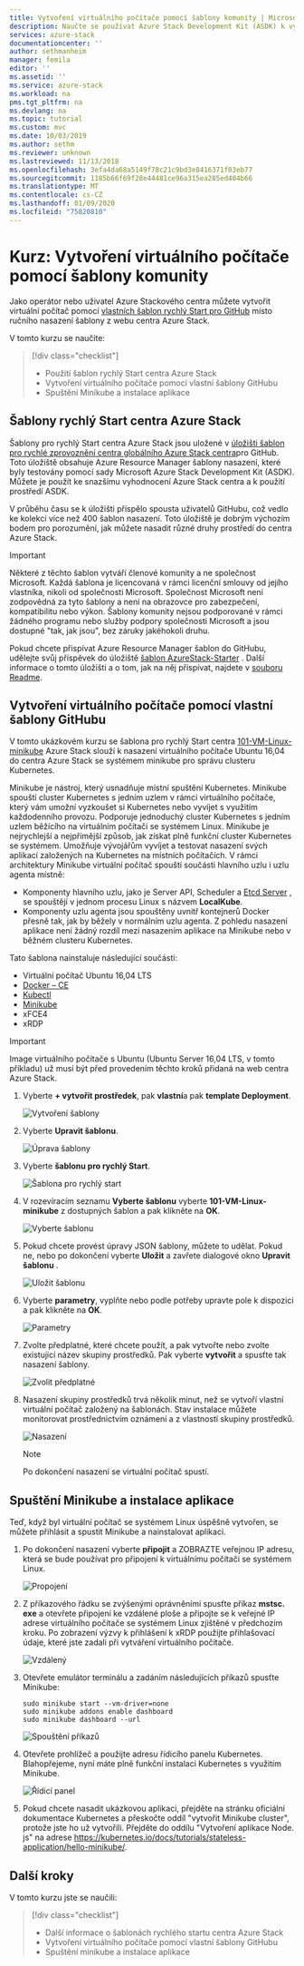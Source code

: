 ```yaml
---
title: Vytvoření virtuálního počítače pomocí šablony komunity | Microsoft Docs
description: Naučte se používat Azure Stack Development Kit (ASDK) k vytvoření virtuálního počítače pomocí předdefinované šablony a vlastní šablony GitHubu.
services: azure-stack
documentationcenter: ''
author: sethmanheim
manager: femila
editor: ''
ms.assetid: ''
ms.service: azure-stack
ms.workload: na
pms.tgt_pltfrm: na
ms.devlang: na
ms.topic: tutorial
ms.custom: mvc
ms.date: 10/03/2019
ms.author: sethm
ms.reviewer: unknown
ms.lastreviewed: 11/13/2018
ms.openlocfilehash: 3efa4da68a5149f78c21c9bd3e8416371f03eb77
ms.sourcegitcommit: 1185b66f69f28e44481ce96a315ea285ed404b66
ms.translationtype: MT
ms.contentlocale: cs-CZ
ms.lasthandoff: 01/09/2020
ms.locfileid: "75820810"
---
```

# <a name="tutorial-create-a-vm-using-a-community-template"></a>Kurz: Vytvoření virtuálního počítače pomocí šablony komunity

Jako operátor nebo uživatel Azure Stackového centra můžete vytvořit virtuální počítač pomocí [vlastních šablon rychlý Start pro GitHub](https://github.com/Azure/AzureStack-QuickStart-Templates) místo ručního nasazení šablony z webu centra Azure Stack.

V tomto kurzu se naučíte:

> [!div class="checklist"]
> * Použití šablon rychlý Start centra Azure Stack
> * Vytvoření virtuálního počítače pomocí vlastní šablony GitHubu
> * Spuštění Minikube a instalace aplikace

## <a name="azure-stack-hub-quickstart-templates"></a>Šablony rychlý Start centra Azure Stack

Šablony pro rychlý Start centra Azure Stack jsou uložené v [úložišti šablon pro rychlé zprovoznění centra globálního Azure Stack centra](https://github.com/Azure/AzureStack-QuickStart-Templates)pro GitHub. Toto úložiště obsahuje Azure Resource Manager šablony nasazení, které byly testovány pomocí sady Microsoft Azure Stack Development Kit (ASDK). Můžete je použít ke snazšímu vyhodnocení Azure Stack centra a k použití prostředí ASDK.

V průběhu času se k úložišti přispělo spousta uživatelů GitHubu, což vedlo ke kolekci více než 400 šablon nasazení. Toto úložiště je dobrým výchozím bodem pro porozumění, jak můžete nasadit různé druhy prostředí do centra Azure Stack.

>[!IMPORTANT]
> Některé z těchto šablon vytváří členové komunity a ne společnost Microsoft. Každá šablona je licencovaná v rámci licenční smlouvy od jejího vlastníka, nikoli od společnosti Microsoft. Společnost Microsoft není zodpovědná za tyto šablony a není na obrazovce pro zabezpečení, kompatibilitu nebo výkon. Šablony komunity nejsou podporované v rámci žádného programu nebo služby podpory společnosti Microsoft a jsou dostupné "tak, jak jsou", bez záruky jakéhokoli druhu.

Pokud chcete přispívat Azure Resource Manager šablon do GitHubu, udělejte svůj příspěvek do úložiště [šablon AzureStack-Starter](https://github.com/Azure/AzureStack-QuickStart-Templates) . Další informace o tomto úložišti a o tom, jak na něj přispívat, najdete v [souboru Readme](https://github.com/Azure/AzureStack-QuickStart-Templates/blob/master/README.md).

## <a name="create-a-vm-using-a-custom-github-template"></a>Vytvoření virtuálního počítače pomocí vlastní šablony GitHubu

V tomto ukázkovém kurzu se šablona pro rychlý Start centra [101-VM-Linux-minikube](https://github.com/Azure/AzureStack-QuickStart-Templates/tree/master/101-vm-linux-minikube) Azure Stack slouží k nasazení virtuálního počítače Ubuntu 16,04 do centra Azure Stack se systémem minikube pro správu clusteru Kubernetes.

Minikube je nástroj, který usnadňuje místní spuštění Kubernetes. Minikube spouští cluster Kubernetes s jedním uzlem v rámci virtuálního počítače, který vám umožní vyzkoušet si Kubernetes nebo vyvíjet s využitím každodenního provozu. Podporuje jednoduchý cluster Kubernetes s jedním uzlem běžícího na virtuálním počítači se systémem Linux. Minikube je nejrychlejší a nejpřímější způsob, jak získat plně funkční cluster Kubernetes se systémem. Umožňuje vývojářům vyvíjet a testovat nasazení svých aplikací založených na Kubernetes na místních počítačích. V rámci architektury Minikube virtuální počítač spouští součásti hlavního uzlu i uzlu agenta místně:

* Komponenty hlavního uzlu, jako je Server API, Scheduler a [Etcd Server](https://coreos.com/etcd/) , se spouštějí v jednom procesu Linux s názvem **LocalKube**.
* Komponenty uzlu agenta jsou spouštěny uvnitř kontejnerů Docker přesně tak, jak by běžely v normálním uzlu agenta. Z pohledu nasazení aplikace není žádný rozdíl mezi nasazením aplikace na Minikube nebo v běžném clusteru Kubernetes.

Tato šablona nainstaluje následující součásti:

* Virtuální počítač Ubuntu 16,04 LTS
* [Docker – CE](https://download.docker.com/linux/ubuntu)
* [Kubectl](https://storage.googleapis.com/kubernetes-release/release/v1.8.0/bin/linux/amd64/kubectl)
* [Minikube](https://storage.googleapis.com/minikube/releases/latest/minikube-linux-amd64)
* xFCE4
* xRDP

> [!IMPORTANT]
> Image virtuálního počítače s Ubuntu (Ubuntu Server 16,04 LTS, v tomto příkladu) už musí být před provedením těchto kroků přidaná na web centra Azure Stack.

1. Vyberte **+ vytvořit prostředek**, pak **vlastní**a pak **template Deployment**.

    ![Vytvoření šablony](media/azure-stack-create-vm-template/1.PNG)

2. Vyberte **Upravit šablonu**.

    ![Úprava šablony](media/azure-stack-create-vm-template/2.PNG)

3. Vyberte **šablonu pro rychlý Start**.

    ![Šablona pro rychlý start](media/azure-stack-create-vm-template/3.PNG)

4. V rozevíracím seznamu **Vyberte šablonu** vyberte **101-VM-Linux-minikube** z dostupných šablon a pak klikněte na **OK**.

    ![Vyberte šablonu](media/azure-stack-create-vm-template/4.PNG)

5. Pokud chcete provést úpravy JSON šablony, můžete to udělat. Pokud ne, nebo po dokončení vyberte **Uložit** a zavřete dialogové okno **Upravit šablonu** .

    ![Uložit šablonu](media/azure-stack-create-vm-template/5.PNG)

6. Vyberte **parametry**, vyplňte nebo podle potřeby upravte pole k dispozici a pak klikněte na **OK**.

    ![Parametry](media/azure-stack-create-vm-template/6.PNG)

7. Zvolte předplatné, které chcete použít, a pak vytvořte nebo zvolte existující název skupiny prostředků. Pak vyberte **vytvořit** a spusťte tak nasazení šablony.

    ![Zvolit předplatné](media/azure-stack-create-vm-template/7.PNG)

8. Nasazení skupiny prostředků trvá několik minut, než se vytvoří vlastní virtuální počítač založený na šablonách. Stav instalace můžete monitorovat prostřednictvím oznámení a z vlastností skupiny prostředků.

    ![Nasazení](media/azure-stack-create-vm-template/8.PNG)

    >[!NOTE]
    > Po dokončení nasazení se virtuální počítač spustí.

## <a name="start-minikube-and-install-an-application"></a>Spuštění Minikube a instalace aplikace

Teď, když byl virtuální počítač se systémem Linux úspěšně vytvořen, se můžete přihlásit a spustit Minikube a nainstalovat aplikaci.

1. Po dokončení nasazení vyberte **připojit** a ZOBRAZTE veřejnou IP adresu, která se bude používat pro připojení k virtuálnímu počítači se systémem Linux.

    ![Propojení](media/azure-stack-create-vm-template/9.PNG)

2. Z příkazového řádku se zvýšenými oprávněními spusťte příkaz **mstsc. exe** a otevřete připojení ke vzdálené ploše a připojte se k veřejné IP adrese virtuálního počítače se systémem Linux zjištěné v předchozím kroku. Po zobrazení výzvy k přihlášení k xRDP použijte přihlašovací údaje, které jste zadali při vytváření virtuálního počítače.

    ![Vzdálený](media/azure-stack-create-vm-template/10.PNG)

3. Otevřete emulátor terminálu a zadáním následujících příkazů spusťte Minikube:

    ```shell
    sudo minikube start --vm-driver=none
    sudo minikube addons enable dashboard
    sudo minikube dashboard --url
    ```

    ![Spouštění příkazů](media/azure-stack-create-vm-template/11.PNG)

4. Otevřete prohlížeč a použijte adresu řídicího panelu Kubernetes. Blahopřejeme, nyní máte plně funkční instalaci Kubernetes s využitím Minikube.

    ![Řídicí panel](media/azure-stack-create-vm-template/12.PNG)

5. Pokud chcete nasadit ukázkovou aplikaci, přejděte na stránku oficiální dokumentace Kubernetes a přeskočte oddíl "vytvořit Minikube cluster", protože jste ho už vytvořili. Přejděte do oddílu "Vytvoření aplikace Node. js" na adrese https://kubernetes.io/docs/tutorials/stateless-application/hello-minikube/.

## <a name="next-steps"></a>Další kroky

V tomto kurzu jste se naučili:

> [!div class="checklist"]
> * Další informace o šablonách rychlého startu centra Azure Stack
> * Vytvoření virtuálního počítače pomocí vlastní šablony GitHubu
> * Spuštění minikube a instalace aplikace
